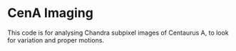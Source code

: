 # CenA Imaging
This code is for analysing Chandra subpixel images of Centaurus A, to look for variation and proper motions.

